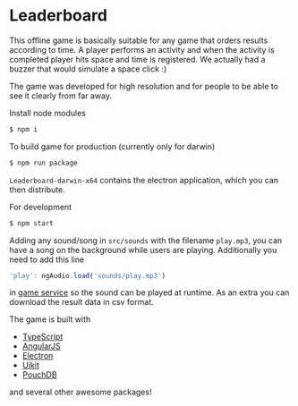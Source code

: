 # Leaderboard

This offline game is basically suitable for any game that orders results according to time. A player performs an
activity and when the activity is completed player hits space and time is registered. We actually had
a buzzer that would simulate a space click :)

The game was developed for high resolution and for people to be able to see it clearly from far away.

Install node modules

```sh
$ npm i
```

To build game for production (currently only for darwin)

```sh
$ npm run package
```

`Leaderboard-darwin-x64` contains the electron application, which you can then distribute.

For development

```sh
$ npm start
```

Adding any sound/song in `src/sounds` with the filename `play.mp3`, you can have a song on the background
while users are playing. Additionally you need to add this line

```javascript
'play': ngAudio.load('sounds/play.mp3')
```

in [game service](src/js/services/game.service.js) so the sound can be played at runtime. As an extra
you can download the result data in csv format.

The game is built with

- [TypeScript](https://www.typescriptlang.org/)
- [AngularJS](https://angularjs.org/)
- [Electron](http://electron.atom.io/)
- [Uikit](http://getuikit.com/)
- [PouchDB](https://pouchdb.com/)

and several other awesome packages!
